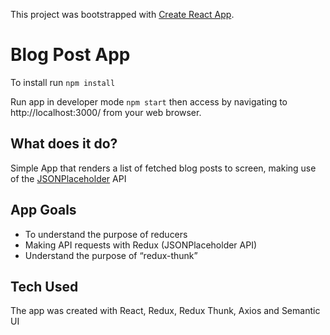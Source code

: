 This project was bootstrapped with [Create React App](https://github.com/facebook/create-react-app).

# Blog Post App

To install run `npm install`

Run app in developer mode `npm start` then access by navigating to http://localhost:3000/ from your web browser.

## What does it do?

Simple App that renders a list of fetched blog posts to screen, making use of the [JSONPlaceholder](https://jsonplaceholder.typicode.com/posts) API

## App Goals

-   To understand the purpose of reducers
-   Making API requests with Redux (JSONPlaceholder API)
-   Understand the purpose of “redux-thunk”

## Tech Used

The app was created with React, Redux, Redux Thunk, Axios and Semantic UI
